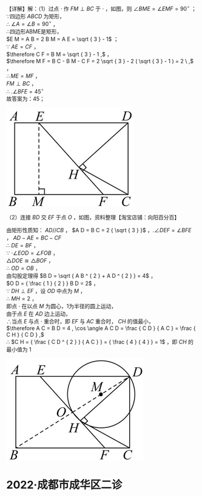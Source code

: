 【详解】解：（1）过点 $\cdot$ 作 $F M \perp B C$ 于 $\cdot$ ，如图，则 $\angle B M E = \angle E M F = 9 0 ^ { \circ }$ ；  
∵四边形 $A B C D$ 为矩形，  
∴ $\angle A = \angle B = 9 0 ^ { \circ }$ ，  
∴四边形ABME是矩形，  
$E M = A B = 2 B M = A E = \sqrt { 3 } - 1$ ；  
∵ $A E = C F$ ，  
$\therefore C F = B M = \sqrt { 3 } - 1 ,$ ，  
$\therefore M F = B C - B M - C F = 2 \sqrt { 3 } - 2 ( \sqrt { 3 } - 1 ) = 2 \ ,$ ，  
$\therefore M E = M F$ ，  
$F M \perp B C$ ，  
∴ $. \angle B F E = 4 5 ^ { \circ }$   
故答案为：45；

![](<../../qs_image_DB/专题2-3_八种隐圆类最值问题，圆来如此简单（解析版）/0ab4e3efe12c8b6e3fdb9e1a5e61d0224e7acb182757c73096dcb2fe42618057.jpg>)

（2）连接 $B D$ 交 $E F$ 于点 $O$ ，如图，资料整理【淘宝店铺：向阳百分百】

由矩形性质知： $A D / / C B$ ， $A D = B C = 2 { \sqrt { 3 } }$ ，$. \angle D E F = \angle B F E$ ， $A D - A E = B C - C F$   
∴ $D E = B F$ ，  
∵ $\cdot \angle E O D = \angle F O B$ ，  
$\triangle D O E { \cong } \triangle B O F$ ，  
∴ $O D = O B$ ，  
由勾股定理得 $B D = \sqrt { A B ^ { 2 } + A D ^ { 2 } } = 4$ ，  
$O D = { \frac { 1 } { 2 } } B D = 2$ ，  
∵ $D H \perp E F$ ，设 $O D$ 中点为 $M$ ，  
∴ $M H = 2$ ，  
即点 $\cdot$ 在以点 $M$ 为圆心，1为半径的圆上运动，  
由于点 $E$ 在 $A D$ 边上运动，  
∴当点 $E$ 与点 $\cdot$ 重合时，即 $E F$ 与 $A C$ 重合时， $C H$ 的值最小，  
$\therefore A C = B D = 4 , \cos \angle A C D = \frac { C D } { A C } = \frac { C H } { C D } ,$   
∴ $C H = { \frac { C D ^ { 2 } } { A C } } = { \frac { 4 } { 4 } } = 1$ ，即 $C H$ 的最小值为 1

![](<../../qs_image_DB/专题2-3_八种隐圆类最值问题，圆来如此简单（解析版）/abe3d76f5963c4c5dd2968848dae1ae14e61449c29898fbb3e6a44b6a50fba0c.jpg>)

# 2022·成都市成华区二诊
